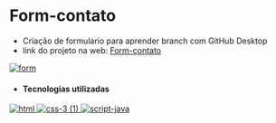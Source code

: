 # Form-contato
* Criação de formulario para aprender branch com GitHub Desktop
* link do projeto na web: [Form-contato](https://form-bleach.netlify.app/)

[![form](https://user-images.githubusercontent.com/110836621/191562134-8a26195c-1548-42ef-9bb0-ac4fd0f28766.png)
](https://form-bleach.netlify.app/)

* #### Tecnologias utilizadas

[![html](https://user-images.githubusercontent.com/110836621/190482986-2a2e37aa-8cb4-4b0f-bf8f-68a75d0dd04c.png)
](https://developer.mozilla.org/pt-BR/docs/Web/HTML)
[![css-3 (1)](https://user-images.githubusercontent.com/110836621/190483090-0ac9bf9f-44b8-4417-b96f-aa62021181f7.png)
](https://developer.mozilla.org/pt-BR/docs/Web/CSS)
[![script-java](https://user-images.githubusercontent.com/110836621/190483210-081a5f37-314f-4f81-9643-c977aa886a01.png)
](https://developer.mozilla.org/pt-BR/docs/Web/JavaScript)
